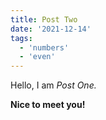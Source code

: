 ```yaml
---
title: Post Two
date: '2021-12-14'
tags:
  - 'numbers'
  - 'even'
---
```


Hello, I am _Post One._

**Nice to meet you!**
